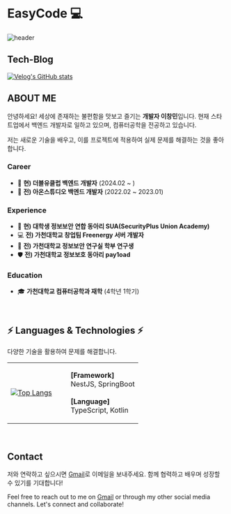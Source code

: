 # EasyCode 💻

![header](https://capsule-render.vercel.app/api?type=waving&color=gradient&height=200&section=header&text=EeeasyCode&fontSize=70)

## Tech-Blog

[![Velog's GitHub stats](https://velog-readme-stats.vercel.app/api?name=eeeasy-code)](https://velog.io/@eeeasy-code)

## ABOUT ME

안녕하세요! 세상에 존재하는 불편함을 맛보고 즐기는 **개발자 이창민**입니다. 현재 스타트업에서 백엔드 개발자로 일하고 있으며, 컴퓨터공학을 전공하고 있습니다.

저는 새로운 기술을 배우고, 이를 프로젝트에 적용하여 실제 문제를 해결하는 것을 좋아합니다. 

### Career
- 💼 **현) 더블유클럽 백엔드 개발자** (2024.02 ~ )
- 🏢 **전) 아온스튜디오 백엔드 개발자** (2022.02 ~ 2023.01)

### Experience
- 🔐 **현) 대학생 정보보안 연합 동아리 SUA(SecurityPlus Union Academy)**
- 💻 **전) 가천대학교 창업팀 Freenergy 서버 개발자**
- 🏫 **전) 가천대학교 정보보안 연구실 학부 연구생**
- 🛡️ **전) 가천대학교 정보보호 동아리 pay1oad**

### Education
- 🎓 **가천대학교 컴퓨터공학과 재학** (4학년 1학기)

<br>

## ⚡️ Languages & Technologies ⚡️
다양한 기술을 활용하여 문제를 해결합니다.
<table>
  <tr>
    <td>
      <a href="https://github.com/eeeasycode">
        <img src="https://github-readme-stats.vercel.app/api/top-langs/?username=eeeasycode&hide=HTML,css,EJS,Python,javascript&layout=compact&theme=tokyonight" alt="Top Langs" />
      </a>
    </td>
    <td>
      <ul>
        <Strong> [Framework] </Strong> <br> NestJS, SpringBoot
        <br><br>
        <Strong> [Language] </Strong> <br> TypeScript, Kotlin
      </ul>
    </td>
  </tr>
</table>

<br>

## Contact

저와 연락하고 싶으시면 [Gmail](mailto:your-email@gmail.com)로 이메일을 보내주세요. 함께 협력하고 배우며 성장할 수 있기를 기대합니다!

Feel free to reach out to me on [Gmail](mailto:your-email@gmail.com) or through my other social media channels. Let's connect and collaborate!
